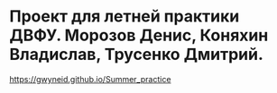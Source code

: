 # Проект для летней практики ДВФУ. Морозов Денис, Коняхин Владислав, Трусенко Дмитрий.

https://gwyneid.github.io/Summer_practice
